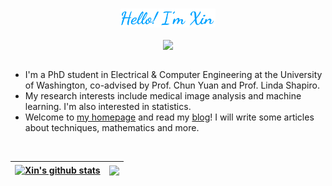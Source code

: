 <br />
<p align="center"><a href="https://wxdrizzle.github.io"><img width="30%" src="./head_readme.png" /></a></p>
<div align="center">
<img src="https://komarev.com/ghpvc/?username=wxdrizzle&&style=flat-square" align="center" />
</div>  
<br />

- I'm a PhD student in Electrical & Computer Engineering at the University of Washington, co-advised by Prof. Chun Yuan and Prof. Linda Shapiro.
- My research interests include medical image analysis and machine learning. I'm also interested in statistics.
- Welcome to [my homepage](https://wxdrizzle.github.io/) and read my [blog](https://wxdrizzle.github.io/blog/)! I will write some articles about techniques, mathematics and more. 
<!-- - (Coming soon) See more information about me [here](https://wxdrizzle.github.io/about).-->

<br />

| <a href="https://wxdrizzle.github.io"><img align="center" src="https://github-readme-stats-jade-rho.vercel.app/api?username=wxdrizzle&count_private=true&show_icons=true&include_all_commits=true&theme=buefy&hide_border=true" alt="Xin's github stats" /></a> | <a href="https://wxdrizzle.github.io"><img align="center" src="https://github-readme-stats-jade-rho.vercel.app/api/top-langs/?username=wxdrizzle&layout=compact&theme=buefy&hide_border=true" /></a> |
| ------------- | ------------- |
